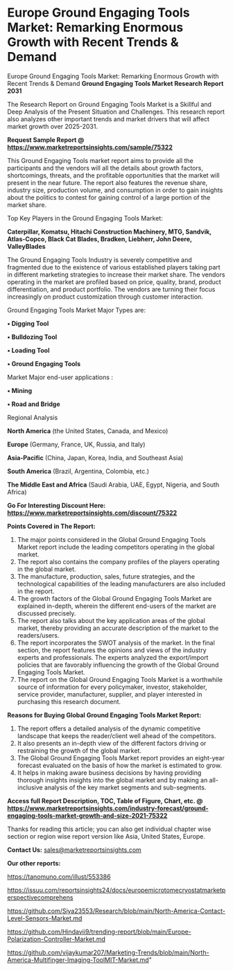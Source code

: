 # Europe Ground Engaging Tools Market: Remarking Enormous Growth with Recent Trends & Demand
Europe Ground Engaging Tools Market: Remarking Enormous Growth with Recent Trends & Demand
<strong>Ground Engaging Tools Market Research Report 2031</strong>

The Research Report on Ground Engaging Tools Market is a Skillful and Deep Analysis of the Present Situation and Challenges. This research report also analyzes other important trends and market drivers that will affect market growth over 2025-2031.

<strong>Request Sample Report @ <a href=https://www.marketreportsinsights.com/sample/75322>https://www.marketreportsinsights.com/sample/75322</a></strong>

This Ground Engaging Tools market report aims to provide all the participants and the vendors will all the details about growth factors, shortcomings, threats, and the profitable opportunities that the market will present in the near future. The report also features the revenue share, industry size, production volume, and consumption in order to gain insights about the politics to contest for gaining control of a large portion of the market share.

Top Key Players in the Ground Engaging Tools Market:

<strong>Caterpillar, Komatsu, Hitachi Construction Machinery, MTG, Sandvik, Atlas-Copco, Black Cat Blades, Bradken, Liebherr, John Deere, ValleyBlades</strong>

The Ground Engaging Tools Industry is severely competitive and fragmented due to the existence of various established players taking part in different marketing strategies to increase their market share. The vendors operating in the market are profiled based on price, quality, brand, product differentiation, and product portfolio. The vendors are turning their focus increasingly on product customization through customer interaction.

Ground Engaging Tools Market Major Types are:

<strong>• Digging Tool

• Bulldozing Tool

• Loading Tool

• Ground Engaging Tools</strong>

Market Major end-user applications :

<strong>• Mining

• Road and Bridge</strong>

Regional Analysis

</u><strong><b>North America</b></strong> (the United States, Canada, and Mexico)

<strong><b>Europe </b></strong>(Germany, France, UK, Russia, and Italy)

<strong><b>Asia-Pacific</b></strong> (China, Japan, Korea, India, and Southeast Asia)

<strong><b>South America</b></strong> (Brazil, Argentina, Colombia, etc.)

<strong><b>The Middle East and Africa</b></strong> (Saudi Arabia, UAE, Egypt, Nigeria, and South Africa)

<strong>Go For Interesting Discount Here: <a href=https://www.marketreportsinsights.com/discount/75322>https://www.marketreportsinsights.com/discount/75322</a></strong>

<strong>Points Covered in The Report:</strong>
<ol>
  <li>The major points considered in the Global Ground Engaging Tools Market report include the leading competitors operating in the global market.</li>
  <li>The report also contains the company profiles of the players operating in the global market.</li>
  <li>The manufacture, production, sales, future strategies, and the technological capabilities of the leading manufacturers are also included in the report.</li>
  <li>The growth factors of the Global Ground Engaging Tools Market are explained in-depth, wherein the different end-users of the market are discussed precisely.</li>
  <li>The report also talks about the key application areas of the global market, thereby providing an accurate description of the market to the readers/users.</li>
  <li>The report incorporates the SWOT analysis of the market. In the final section, the report features the opinions and views of the industry experts and professionals. The experts analyzed the export/import policies that are favorably influencing the growth of the Global Ground Engaging Tools Market.</li>
  <li>The report on the Global Ground Engaging Tools Market is a worthwhile source of information for every policymaker, investor, stakeholder, service provider, manufacturer, supplier, and player interested in purchasing this research document.</li>
</ol>
<strong>Reasons for Buying Global Ground Engaging Tools Market Report:</strong>

<ol>
  <li>The report offers a detailed analysis of the dynamic competitive landscape that keeps the reader/client well ahead of the competitors.</li>
  <li>It also presents an in-depth view of the different factors driving or restraining the growth of the global market.</li>
  <li>The Global Ground Engaging Tools Market report provides an eight-year forecast evaluated on the basis of how the market is estimated to grow.</li>
  <li>It helps in making aware business decisions by having providing thorough insights insights into the global market and by making an all-inclusive analysis of the key market segments and sub-segments.</li>
</ol>
<strong>Access full Report Description, TOC, Table of Figure, Chart, etc. @ <a href=https://www.marketreportsinsights.com/industry-forecast/ground-engaging-tools-market-growth-and-size-2021-75322>https://www.marketreportsinsights.com/industry-forecast/ground-engaging-tools-market-growth-and-size-2021-75322</a></strong>


Thanks for reading this article; you can also get individual chapter wise section or region wise report version like Asia, United States, Europe.

<strong>Contact Us:</strong>
sales@marketreportsinsights.com

<strong>Our other reports:</strong>

<a href=https://tanomuno.com/illust/553386>https://tanomuno.com/illust/553386</a>

<a href=https://issuu.com/reportsinsights24/docs/europemicrotomecryostatmarketperspectivecomprehens>https://issuu.com/reportsinsights24/docs/europemicrotomecryostatmarketperspectivecomprehens</a>

<a href=https://github.com/Siya23553/Research/blob/main/North-America-Contact-Level-Sensors-Market.md>https://github.com/Siya23553/Research/blob/main/North-America-Contact-Level-Sensors-Market.md</a>

<a href=https://github.com/Hindavii9/trending-report/blob/main/Europe-Polarization-Controller-Market.md>https://github.com/Hindavii9/trending-report/blob/main/Europe-Polarization-Controller-Market.md</a>

<a href=https://github.com/vijaykumar207/Marketing-Trends/blob/main/North-America-Multifinger-Imaging-ToolMIT-Market.md>https://github.com/vijaykumar207/Marketing-Trends/blob/main/North-America-Multifinger-Imaging-ToolMIT-Market.md</a>"
